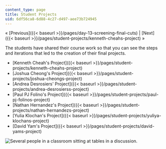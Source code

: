 ```yaml
---
content_type: page
title: Student Projects
uid: 6df56ca8-6d88-4c27-d497-aee73b724945
---
```


« [Previous]({{< baseurl >}}/pages/day-13-screening-final-cuts) | [Next]({{< baseurl >}}/pages/student-projects/kenneth-cheahs-project) »

The students have shared their course work so that you can see the steps and iterations that led to the creation of their final projects.

*   [Kenneth Cheah's Project]({{< baseurl >}}/pages/student-projects/kenneth-cheahs-project)
*   [Joshua Cheong's Project]({{< baseurl >}}/pages/student-projects/joshua-cheongs-project)
*   [Andrea Desrosiers' Project]({{< baseurl >}}/pages/student-projects/andrea-desrosierss-project)
*   [Paul PJ Folino's Project]({{< baseurl >}}/pages/student-projects/paul-pj-folinos-project)
*   [Nathan Hernandez's Project]({{< baseurl >}}/pages/student-projects/nathan-hernandezs-project)
*   [Yulia Klochan's Project]({{< baseurl >}}/pages/student-projects/yuliya-klochans-project)
*   [David Yam's Project]({{< baseurl >}}/pages/student-projects/david-yams-project)

![Several people in a classroom sitting at tables in a discussion.](BASEURL_PLACEHOLDER/resources/class)